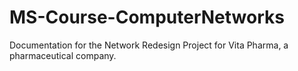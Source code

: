 # MS-Course-ComputerNetworks
Documentation for the Network Redesign Project for Vita Pharma, a pharmaceutical company.
